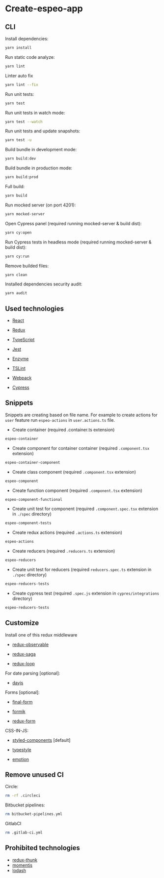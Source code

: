 # Create-espeo-app

## CLI

Install dependencies:
```bash
yarn install
```

Run static code analyze:
```bash
yarn lint
```

Linter auto fix
```bash
yarn lint --fix
```

Run unit tests:
```bash
yarn test
```

Run unit tests in watch mode:
```bash
yarn test --watch
```
Run unit tests and update snapshots:
```bash
yarn test -u
```

Build bundle in development mode:
```bash
yarn build:dev
```

Build bundle in production mode:
```bash
yarn build:prod
```

Full build:
```bash
yarn build
```

Run mocked server (on port 4201):
```bash
yarn mocked-server
```

Open Cypress panel (required running mocked-server & build dist):
```bash
yarn cy:open
```

Run Cypress tests in headless mode (required running mocked-server & build dist):
```bash
yarn cy:run
```

Remove builded files:
```bash
yarn clean
```

Installed dependencies security audit:
```bash
yarn audit
```

## Used technologies

* [React](https://reactjs.org/)

* [Redux](https://redux.js.org/)

* [TypeScript](https://www.typescriptlang.org/)

* [Jest](https://jestjs.io/)

* [Enzyme](https://airbnb.io/enzyme/docs/guides/jest.html)

* [TSLint](https://palantir.github.io/tslint/)

* [Webpack](https://webpack.js.org/)

* [Cypress](https://cypress.io/)

## Snippets

Snippets are creating based on file name. For example to create actions for `user` feature run `espeo-actions` in `user.actions.ts` file.

* Create container (required .container.ts extension)
```bash
espeo-container
```

* Create component for container container (required `.component.tsx` extension)
```bash
espeo-container-component
```

* Create class component (required `.component.tsx` extension)
```bash
espeo-component
```

* Create function component (required `.component.tsx` extension)
```bash
espeo-component-functional
```

* Create unit test for component (required `.component.spec.tsx` extension in `./spec` directory)
```bash
espeo-component-tests
```

* Create redux actions (required `.actions.ts` extension)
```bash
espeo-actions
```

* Create reducers (required `.reducers.ts` extension)
```bash
espeo-reducers
```

* Create unit test for reducers (required `reducers.spec.ts` extension in `./spec` directory)
```bash
espeo-reducers-tests
```

* Create cypress test (required `.spec.js` extension in `cypres/integrations` directory)
```bash
espeo-reducers-tests
```

## Customize

Install one of this redux middleware

* [redux-observable](https://redux-observable.js.org/)

* [redux-saga](https://redux-saga.js.org/)

* [redux-loop](https://redux-loop.js.org/)

For date parsing [optional]:

* [dayjs](https://github.com/iamkun/dayjs)

Forms [optional]:

* [final-form](https://github.com/final-form/react-final-form#videos)

* [formik](https://jaredpalmer.com/formik)

* [redux-form](https://redux-form.com/8.2.2/)

CSS-IN-JS:

* [styled-components](https://www.styled-components.com) [default]

* [typestyle](https://github.com/typestyle/typestyle)

* [emotion](https://github.com/emotion-js/emotion)

## Remove unused CI

Circle:
```bash
rm -rf .circleci
```

Bitbucket pipelines:
```bash
rm bitbucket-pipelines.yml
```

GitlabCI
```bash
rm .gitlab-ci.yml
```

## Prohibited technologies
* [redux-thunk](https://github.com/reduxjs/redux-thunk)
* [momentjs](https://momentjs.com/)
* [lodash](https://lodash.com/)
